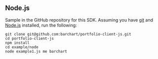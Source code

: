 ## Node.js

Sample  in the GitHub repository for this SDK. Assuming you have [git](https://git-scm.com/book/en/v2/Getting-Started-Installing-Git) and [Node.js](https://nodejs.org/en/download/) installed, run the following:

```shell
git clone git@github.com:barchart/portfolio-client-js.git
cd portfolio-client-js
npm install
cd example/node
node example1.js me barchart
```

